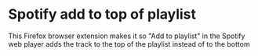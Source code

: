 # Spotify add to top of playlist

This Firefox browser extension makes it so "Add to playlist" in the Spotify web player adds the track to the top of the playlist instead of to the bottom
